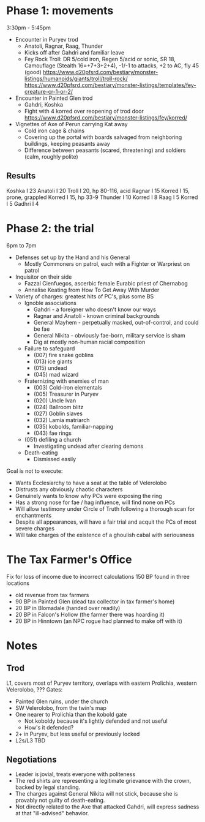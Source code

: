 # Phase 1: movements
3:30pm - 5:45pm
- Encounter in Puryev trod
  - Anatoli, Ragnar, Raag, Thunder
  - Kicks off after Gahdri and familiar leave
  - Fey Rock Troll: DR 5/cold iron, Regen 5/acid or sonic, SR 18, Camouflage (Stealth 16=+7+3+2+4), -1/-1 to attacks, +2 to AC, fly 45 (good)
    https://www.d20pfsrd.com/bestiary/monster-listings/humanoids/giants/troll/troll-rock/
    https://www.d20pfsrd.com/bestiary/monster-listings/templates/fey-creature-cr-1-or-2/
- Encounter in Painted Glen trod
  - Gahdri, Koshka
  - Fight with 4 korred over reopening of trod door
    https://www.d20pfsrd.com/bestiary/monster-listings/fey/korred/
- Vignettes of Axe of Perun carrying Kat away
  - Cold iron cage & chains
  - Covering up the portal with boards salvaged from neighboring buildings, keeping peasants away
  - Difference between peasants (scared, threatening) and soldiers (calm, roughly polite)

## Results
Koshka  I 23
Anatoli I 20
Troll   I 20, hp 80-116, acid
Ragnar  I 15
Korred  I 15, prone, grappled
Korred  I 15, hp 33-9
Thunder I 10
Korred  I 8
Raag    I 5
Korred  I 5
Gadhri  I 4



# Phase 2: the trial
6pm to 7pm
- Defenses set up by the Hand and his General
  - Mostly Commoners on patrol, each with a Fighter or Warpriest on patrol
- Inquisitor on their side
  - Fazzal Cienfuegos, ascerbic female Eurabic priest of Chernabog
  - Annalise Keating from How To Get Away With Murder
- Variety of charges: greatest hits of PC's, plus some BS
  - Ignoble associations
    - Gahdri - a foreigner who doesn't know our ways
    - Ragnar and Anatoli - known criminal backgrounds
    - General Mayhem - perpetually masked, out-of-control, and could be fae
    - General Nikita - obviously fae-born, military service is sham
    - Dig at mostly non-human racial composition
  - Failure to safeguard
    - (007) fire snake goblins
    - (013) ice giants
    - (015) undead
    - (045) mad wizard
  - Fraternizing with enemies of man
    - (003) Cold-iron elementals
    - (005) Treasurer in Puryev
    - (020) Uncle Ivan
    - (024) Ballroom blitz
    - (027) Goblin slaves
    - (032) Lamia matriarch
    - (035) kobolds, familiar-napping
    - (043) fae rings
  - (051) defiling a church
    - Investigating undead after clearing demons
  - Death-eating
    - Dismissed easily

Goal is not to execute:
- Wants Ecclesiarchy to have a seat at the table of Velerolobo
- Distrusts any obviously chaotic characters
- Genuinely wants to know why PCs were exposing the ring
- Has a strong nose for fae / hag influence, will find none on PCs
- Will allow testimony under Circle of Truth following a thorough scan for enchantments
- Despite all appearances, will have a fair trial and acquit the PCs of most severe charges
- Will take charges of the existence of a ghoulish cabal with seriousness



# The Tax Farmer's Office
Fix for loss of income due to incorrect calculations
150 BP found in three locations
- old revenue from tax farmers
- 90 BP in Painted Glen (dead tax collector in tax farmer's home)
- 20 BP in Blomadale (handed over readily)
- 20 BP in Falcon's Hollow (the farmer there was hoarding it)
- 20 BP in Hinntown (an NPC rogue had planned to make off with it)



# Notes
## Trod 
L1, covers most of Puryev territory, overlaps with eastern Prolichia, western Velerolobo, ???
Gates:
- Painted Glen ruins, under the church
- SW Velerolobo, from the twin's map
- One nearer to Prolichia than the kobold gate
  - Not koboldy because it's lightly defended and not useful
  - How's it defended?
- 2+ in Puryev, but less useful or previously locked
- L2s/L3 TBD


## Negotiations
- Leader is jovial, treats everyone with politeness
- The red shirts are representing a legitimate grievance with the crown, backed by legal standing.
- The charges against General Nikita will not stick, because she is provably not guilty of death-eating.
- Not directly related to the Axe that attacked Gahdri, will express sadness at that "ill-advised" behavior.


